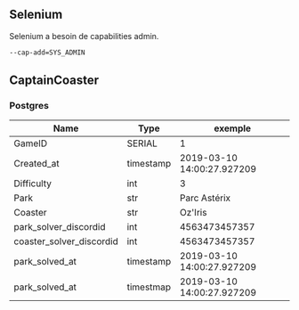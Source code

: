 ## Selenium
Selenium a besoin de capabilities admin.
```sh
--cap-add=SYS_ADMIN
```

## CaptainCoaster
### Postgres

| Name | Type | exemple |
|---|---|---|
| GameID | SERIAL | 1 |
| Created_at | timestamp | 2019-03-10 14:00:27.927209 |
| Difficulty | int | 3 |
| Park | str | Parc Astérix |
| Coaster | str | Oz'Iris |
| park_solver_discordid | int | 4563473457357 |
| coaster_solver_discordid | int | 4563473457357 |
| park_solved_at| timestamp|2019-03-10 14:00:27.927209|
| park_solved_at|timestmap|2019-03-10 14:00:27.927209|